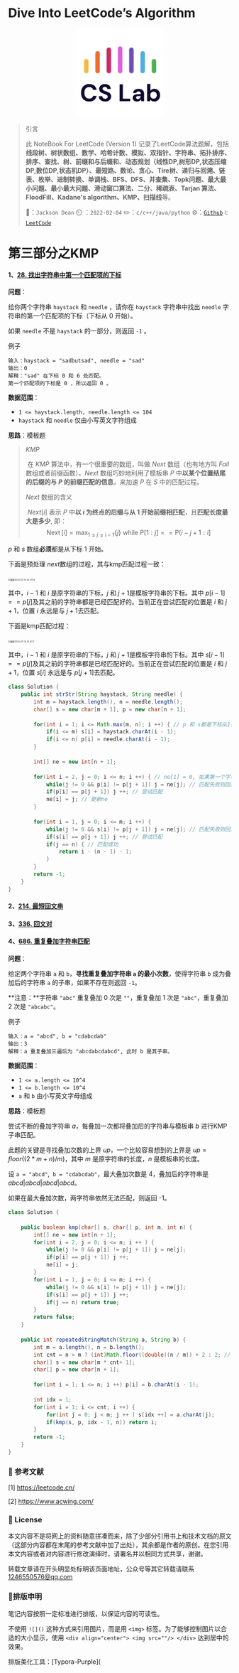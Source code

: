 # Dive Into LeetCode’s Algorithm

<div align="center">
  <img src="https://raw.githubusercontent.com/JackFroster/Images/main/image/Screenshot%202023-11-17%20at%2013.04.48.png" alt="Screenshot 2023-11-17 at 13.04.48" width = "200px" align= "center"/>
</div>


> 引言
>
> 此 NoteBook For LeetCode (Version 1) 记录了LeetCode算法题解，包括**线段树、树状数组、数学、哈希计数、模拟、双指针、字符串、拓扑排序、排序、查找、树、前缀和与后缀和、动态规划（线性DP,树形DP,状态压缩DP,数位DP,状态机DP）、最短路、数论、贪心、Tire树、递归与回溯、链表、枚举、进制转换、单调栈、BFS、DFS、并查集、Topk问题、最大最小问题、最小最大问题、滑动窗口算法、二分、稀疏表、Tarjan 算法、FloodFill、Kadane's algorithm、KMP、扫描线**等。
>
> :man:：`Jackson Dean`	:timer_clock: ：`2022-02-04`  :pencil2:：`c/c++/java/python`  :gear:：[`Github`](https://github.com/JackFroster/JF-Notes)  :information_source:: [`LeetCode`](https://leetcode.cn/)  

# 第三部分之KMP





#### 1、[28. 找出字符串中第一个匹配项的下标](https://leetcode.cn/problems/find-the-index-of-the-first-occurrence-in-a-string/)

**问题**：

给你两个字符串 `haystack` 和 `needle` ，请你在 `haystack` 字符串中找出 `needle` 字符串的第一个匹配项的下标（下标从 0 开始）。

如果 `needle` 不是 `haystack` 的一部分，则返回 `-1` 。

例子

```
输入：haystack = "sadbutsad", needle = "sad"
输出：0
解释："sad" 在下标 0 和 6 处匹配。
第一个匹配项的下标是 0 ，所以返回 0 。
```

**数据范围**：

- `1 <= haystack.length, needle.length <= 104`
- `haystack` 和 `needle` 仅由小写英文字符组成

**思路**：模板题

> $KMP$
>
> ​		在 $KMP$ 算法中，有一个很重要的数组，叫做 $Next$ 数组（也有地方叫 $Fail$ 数组或者前缀函数）。$Next$ 数组巧妙地利用了模板串 $P$ 中**以某个位置结尾的后缀的与 $P$ 的前缀匹配的信息**，来加速 $P$ 在 $S$ 中的匹配过程。
>
> $Next$ 数组的含义
>
> ​		$Next[i]$ 表示 $P$ 中**以 $i$ 为终点的后缀**与**从 $1$ 开始前缀相匹配**，且**匹配长度最大是多少**, 即：
> $$
> \operatorname{Next}[i]=\max _{1 \leq j \leq i-1}\{j\} \text { while } \mathrm{P}[1: j]==\mathrm{P}[i-j+1: i]
> $$

$p$ 和 $s$ 数组**必须**都是从下标 $1$ 开始。 

下面是预处理 $next$数组的过程，其与kmp匹配过程一致：

<img src="/Users/yjzhai/Library/Application Support/typora-user-images/截屏2023-07-14 23.37.00.png" alt="截屏2023-07-14 23.37.00" style="zoom: 33%;" />



其中，$i-1$ 和 $i$ 是原字符串的下标，$j$ 和 $j + 1$是模板字符串的下标。其中 $p[i-1]==p[j]$及其之前的字符串都是已经匹配好的。当前正在尝试匹配的位置是 $i$ 和 $j + 1$，位置 $i$ 永远是与 $j + 1$去匹配。

下面是kmp匹配过程：

<img src="/Users/yjzhai/Library/Application Support/typora-user-images/截屏2023-07-14 23.41.17.png" alt="截屏2023-07-14 23.41.17" style="zoom: 33%;" />

其中，$i-1$ 和 $i$ 是原字符串的下标，$j$ 和 $j + 1$是模板字符串的下标。其中 $s[i-1]==p[j]$及其之前的字符串都是已经匹配好的。当前正在尝试匹配的位置是 $i$ 和 $j + 1$，位置 $s[i]$ 永远是与 $p[j + 1]$去匹配。

```java
class Solution {
    public int strStr(String haystack, String needle) {
        int m = haystack.length(), n = needle.length();
        char[] s = new char[m + 1], p = new char[n + 1];

        for(int i = 1; i <= Math.max(m, n); i ++) { // p 和 s都是下标从1开始
            if(i <= m) s[i] = haystack.charAt(i - 1);
            if(i <= n) p[i] = needle.charAt(i - 1);
        }
        
        int[] ne = new int[n + 1];

        for(int i = 2, j = 0; i <= n; i ++) { // ne[1] = 0, 如果第一个字母匹配失败了，就从头开始匹配
            while(j != 0 && p[i] != p[j + 1]) j = ne[j]; // 匹配失败则回退
            if(p[i] == p[j + 1]) j ++; // 尝试匹配
            ne[i] = j; // 更新ne
        }

        for(int i = 1, j = 0; i <= m; i ++) {
            while(j != 0 && s[i] != p[j + 1]) j = ne[j]; // 匹配失败则回退
            if(s[i] == p[j + 1]) j ++; // 尝试匹配
            if(j == n) { // 匹配成功
                return i - (n - 1) - 1;
            }
        }
        return -1;
    }
}
```





#### 2、[214. 最短回文串](https://leetcode.cn/problems/shortest-palindrome/)



#### 3、[336. 回文对](https://leetcode.cn/problems/palindrome-pairs/)



#### 4、[686. 重复叠加字符串匹配](https://leetcode.cn/problems/repeated-string-match/)

**问题**：

给定两个字符串 `a` 和 `b`，**寻找重复叠加字符串 `a` 的最小次数**，使得字符串 `b` 成为叠加后的字符串 `a` 的子串，如果不存在则返回 `-1`。

**注意：**字符串 `"abc"` 重复叠加 0 次是 `""`，重复叠加 1 次是 `"abc"`，重复叠加 2 次是 `"abcabc"`。

例子

```
输入：a = "abcd", b = "cdabcdab"
输出：3
解释：a 重复叠加三遍后为 "abcdabcdabcd", 此时 b 是其子串。
```

**数据范围**：

- `1 <= a.length <= 10^4`
- `1 <= b.length <= 10^4`
- `a` 和 `b` 由小写英文字母组成

**思路**：模板题

尝试不断的叠加字符串 $a$，每叠加一次都将叠加后的字符串与模板串 $b$ 进行KMP子串匹配。

此题的关键是寻找叠加次数的上界 $up$，一个比较容易想到的上界是 $up=floor((2*m+n)/m)$，其中 $m$ 是原字符串的长度，$n$ 是模板串的长度。

设 `a = "abcd"`,` b = "cdabcdab"`，最大叠加次数是 $4$，叠加后的字符串是 $abcd|abcd|abcd|abcd$。

如果在最大叠加次数，两字符串依然无法匹配，则返回 -1。

```java
class Solution {

    public boolean kmp(char[] s, char[] p, int m, int n) {
        int[] ne = new int[n + 1];
        for(int i = 2, j = 0; i <= n; i ++ ) {
            while(j != 0 && p[i] != p[j + 1]) j = ne[j];
            if(p[i] == p[j + 1]) j ++;
            ne[i] = j;
        }
        for(int i = 1, j = 0; i <= m; i ++) {
            while(j != 0 && s[i] != p[j + 1]) j = ne[j];
            if(s[i] == p[j + 1]) j ++;
            if(j == n) return true;
        }
        return false;
    }

    public int repeatedStringMatch(String a, String b) {
        int m = a.length(), n = b.length();
        int cnt = n > m ? (int)Math.floor((double)(n / m)) + 2 : 2; // cnt计算是重点
        char[] s = new char[m * cnt+ 1];
        char[] p = new char[n + 1];

        for(int i = 1; i <= n; i ++) p[i] = b.charAt(i - 1);

        int idx = 1;
        for(int i = 1; i <= cnt; i ++) {
            for(int j = 0; j < m; j ++ ) s[idx ++] = a.charAt(j);
            if(kmp(s, p, idx - 1, n)) return i;
        }
        return -1;
    }
}
```





### :mag_right: 参考文献 

[1] https://leetcode.cn/

[2] https://www.acwing.com/

### :closed_lock_with_key: License

本文内容不是将网上的资料随意拼凑而来，除了少部分引用书上和技术文档的原文（这部分内容都在末尾的参考文献中加了出处），其余都是作者的原创。在您引用本文内容或者对内容进行修改演绎时，请署名并以相同方式共享，谢谢。

转载文章请在开头明显处标明该页面地址，公众号等其它转载请联系 [1246550576@qq.com](mailto:1246550576@qq.com)

### 📝排版申明

笔记内容按照一定标准进行排版，以保证内容的可读性。

不使用 `![]()` 这种方式来引用图片，而是用 `<img>` 标签。为了能够控制图片以合适的大小显示，使用 `<div align="center"> <img src=""/> </div>` 达到居中的效果。

排版美化工具：[Typora-Purple](
